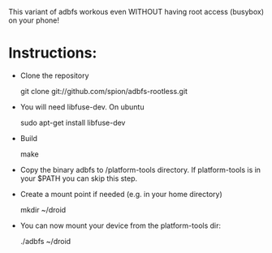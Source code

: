 This variant of adbfs workous even WITHOUT having root access (busybox) on your phone!

Instructions:
=============


- Clone the repository 

    git clone git://github.com/spion/adbfs-rootless.git
    
- You will need libfuse-dev. On ubuntu
    
    sudo apt-get install libfuse-dev

- Build

    make

- Copy the binary adbfs to <path-to-android-sdk>/platform-tools directory. 
If platform-tools is in your $PATH you can skip this step.

- Create a mount point if needed (e.g. in your home directory)

    mkdir ~/droid
    
-  You can now mount your device from the platform-tools dir:

    ./adbfs ~/droid



